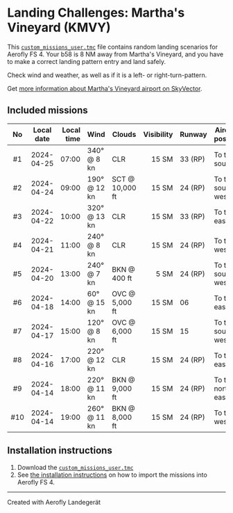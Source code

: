 # Landing Challenges: Martha's Vineyard (KMVY)

This [`custom_missions_user.tmc`](./custom_missions_user.tmc) file contains random landing scenarios for Aerofly FS 4.
Your b58 is 8 NM away from Martha's Vineyard, and you have to make a correct landing pattern entry and land safely.

Check wind and weather, as well as if it is a left- or right-turn-pattern.

Get [more information about Martha's Vineyard airport on SkyVector](https://skyvector.com/airport/KMVY).

## Included missions

| No  | Local date | Local time | Wind         | Clouds          | Visibility | Runway  | Aircraft position |
| :-: | ---------- | ---------: | ------------ | --------------- | ---------: | ------- | ----------------- |
| #1  | 2024-04-25 |      07:00 | 340° @ 8 kn  | CLR             |      15 SM | 33 (RP) | To the south      |
| #2  | 2024-04-24 |      09:00 | 190° @ 12 kn | SCT @ 10,000 ft |      15 SM | 24 (RP) | To the south-west |
| #3  | 2024-04-22 |      10:00 | 320° @ 13 kn | CLR             |      15 SM | 33 (RP) | To the east       |
| #4  | 2024-04-21 |      11:00 | 240° @ 8 kn  | CLR             |      15 SM | 24 (RP) | To the west       |
| #5  | 2024-04-20 |      13:00 | 240° @ 7 kn  | BKN @ 400 ft    |       5 SM | 24 (RP) | To the south-west |
| #6  | 2024-04-18 |      14:00 | 60° @ 15 kn  | OVC @ 5,000 ft  |      15 SM | 06      | To the east       |
| #7  | 2024-04-17 |      15:00 | 120° @ 8 kn  | OVC @ 6,000 ft  |      15 SM | 15      | To the south-west |
| #8  | 2024-04-16 |      17:00 | 220° @ 12 kn | CLR             |      15 SM | 24 (RP) | To the east       |
| #9  | 2024-04-14 |      18:00 | 220° @ 11 kn | BKN @ 9,000 ft  |      15 SM | 24 (RP) | To the north-east |
| #10 | 2024-04-14 |      19:00 | 260° @ 11 kn | BKN @ 8,000 ft  |      15 SM | 24 (RP) | To the west       |

## Installation instructions

1. Download the [`custom_missions_user.tmc`](./custom_missions_user.tmc)
2. See [the installation instructions](https://fboes.github.io/aerofly-missions/docs/generic-installation.html) on how to import the missions into Aerofly FS 4.

---

Created with Aerofly Landegerät
